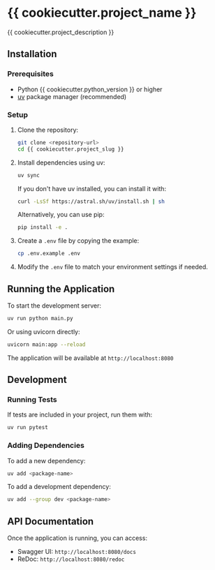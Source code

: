 # {{ cookiecutter.project_name }}

{{ cookiecutter.project_description }}

## Installation

### Prerequisites

- Python {{ cookiecutter.python_version }} or higher
- [uv](https://docs.astral.sh/uv/) package manager (recommended)

### Setup

1. Clone the repository:
   ```bash
   git clone <repository-url>
   cd {{ cookiecutter.project_slug }}
   ```

2. Install dependencies using uv:
   ```bash
   uv sync
   ```

   If you don't have uv installed, you can install it with:
   ```bash
   curl -LsSf https://astral.sh/uv/install.sh | sh
   ```

   Alternatively, you can use pip:
   ```bash
   pip install -e .
   ```

3. Create a `.env` file by copying the example:
   ```bash
   cp .env.example .env
   ```

4. Modify the `.env` file to match your environment settings if needed.

## Running the Application

To start the development server:
```bash
uv run python main.py
```

Or using uvicorn directly:
```bash
uvicorn main:app --reload
```

The application will be available at `http://localhost:8080`

## Development

### Running Tests

If tests are included in your project, run them with:
```bash
uv run pytest
```

### Adding Dependencies

To add a new dependency:
```bash
uv add <package-name>
```

To add a development dependency:
```bash
uv add --group dev <package-name>
```

## API Documentation

Once the application is running, you can access:
- Swagger UI: `http://localhost:8080/docs`
- ReDoc: `http://localhost:8080/redoc`

